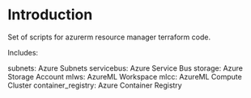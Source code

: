 # Introduction

Set of scripts for azurerm resource manager terraform code.

Includes:

subnets: Azure Subnets
servicebus: Azure Service Bus
storage: Azure Storage Account
mlws: AzureML Workspace
mlcc: AzureML Compute Cluster
container_registry: Azure Container Registry

